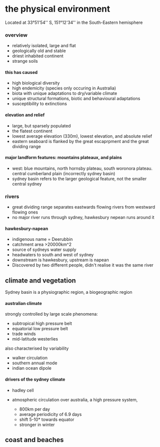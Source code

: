 # the physical environment

Located at 33°51'54'' S, 151°12'34'' in the South-Eastern hemisphere



### overview

* relatively isolated, large and flat
* geologically old and stable
* driest inhabited continent
* strange soils



#### this has caused

* high biological diversity
* high endemicity (species only occuring in Australia)
* biota  with unique adaptations to dry/variable climate
* unique structural formations, biotic and behavioural adaptations
* susceptibility to extinctions



#### elevation and relief

* large, but sparsely populated
* the flatest continent
* lowest average elevation (330m), lowest elevation, and absolute relief
* eastern seaboard is flanked by the great escaprpment and the great dividing range



#### major landform features: mountains plateaux, and plains

* west: blue mountains, north hornsby plateau, south woronora plateau. central cumberland plain (incorrectly sydney basin)
* sydney basin refers to the larger geological feature, not the smaller central sydney



### rivers

* great dividing range separates eastwards flowing rivers from westward flowing ones
* no major river runs through sydney, hawkesbury nepean runs around it



#### hawkesbury-napean

* indigenous name = Deerubbin
* catchment area >20000km^2
* source of sydneys water supply
* headwaters to south and west of sydney
* downstream is hawkesbury, upstream is napean
* Discovered by two different people, didn't realise it was the same river



## climate and vegetation

Sydney basin is a physiographic region, a biogeographic region



#### australian climate

strongly controlled by large scale phenomena:

* subtropical high pressure belt
* equatorial low pressure belt
* trade winds
* mid-latitude westerlies



also characterised by variability

* walker circulation
* southern annual mode
* indian ocean dipole



#### drivers of the sydney climate

* hadley cell



* atmospheric circulation over australia, a high pressure system,
  * 800km per day
  * average periodicity of 6.9 days
  * shift 5-10\* towards equator
  * stronger in winter



## coast and beaches

